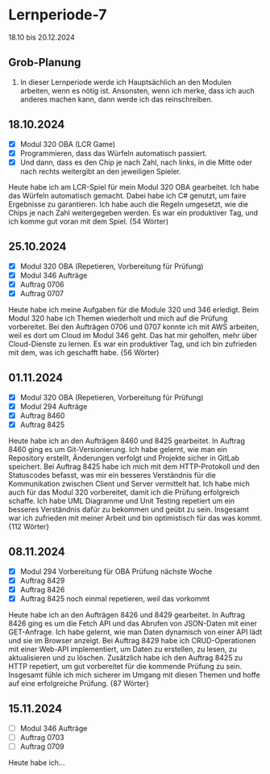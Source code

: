 # Lernperiode-7

18.10 bis 20.12.2024

## Grob-Planung

1. In dieser Lernperiode werde ich Hauptsächlich an den Modulen arbeiten, wenn es nötig ist. Ansonsten, wenn ich merke, dass ich auch anderes machen kann, dann werde ich das reinschreiben.

## 18.10.2024

- [x] Modul 320 OBA (LCR Game)
- [x] Programmieren, dass das Würfeln automatisch passiert.
- [x] Und dann, dass es den Chip je nach Zahl, nach links, in die Mitte oder nach rechts weitergibt an den jeweiligen Spieler.

Heute habe ich am LCR-Spiel für mein Modul 320 OBA gearbeitet. Ich habe das Würfeln automatisch gemacht. Dabei habe ich C# genutzt, um faire Ergebnisse zu garantieren. Ich habe auch die Regeln umgesetzt, wie die Chips je nach Zahl weitergegeben werden. Es war ein produktiver Tag, und ich komme gut voran mit dem Spiel. {54 Wörter)

## 25.10.2024

- [x] Modul 320 OBA (Repetieren, Vorbereitung für Prüfung)
- [x] Modul 346 Aufträge
- [x] Auftrag 0706
- [x] Auftrag 0707

Heute habe ich meine Aufgaben für die Module 320 und 346 erledigt. Beim Modul 320 habe ich Themen wiederholt und mich auf die Prüfung vorbereitet. Bei den Aufträgen 0706 und 0707 konnte ich mit AWS arbeiten, weil es dort um Cloud im Modul 346 geht. Das hat mir geholfen, mehr über Cloud-Dienste zu lernen. Es war ein produktiver Tag, und ich bin zufrieden mit dem, was ich geschafft habe. {56 Wörter)

## 01.11.2024

- [x] Modul 320 OBA (Repetieren, Vorbereitung für Prüfung)
- [x] Modul 294 Aufträge
- [x] Auftrag 8460
- [x] Auftrag 8425

Heute habe ich an den Aufträgen 8460 und 8425 gearbeitet. In Auftrag 8460 ging es um Git-Versionierung. Ich habe gelernt, wie man ein Repository erstellt, Änderungen verfolgt und Projekte sicher in GitLab speichert. Bei Auftrag 8425 habe ich mich mit dem HTTP-Protokoll und den Statuscodes befasst, was mir ein besseres Verständnis für die Kommunikation zwischen Client und Server vermittelt hat. Ich habe mich auch für das Modul 320 vorbereitet, damit ich die Prüfung erfolgreich schaffe. Ich habe UML Diagramme und Unit Testing repetiert um ein besseres Verständnis dafür zu bekommen und geübt zu sein. Insgesamt war ich zufrieden mit meiner Arbeit und bin optimistisch für das was kommt. {112 Wörter}

## 08.11.2024

- [x] Modul 294 Vorbereitung für OBA Prüfung nächste Woche
- [x] Auftrag 8429
- [x] Auftrag 8426
- [x] Auftrag 8425 noch einmal repetieren, weil das vorkommt

Heute habe ich an den Aufträgen 8426 und 8429 gearbeitet. In Auftrag 8426 ging es um die Fetch API und das Abrufen von JSON-Daten mit einer GET-Anfrage. Ich habe gelernt, wie man Daten dynamisch von einer API lädt und sie im Browser anzeigt. Bei Auftrag 8429 habe ich CRUD-Operationen mit einer Web-API implementiert, um Daten zu erstellen, zu lesen, zu aktualisieren und zu löschen. Zusätzlich habe ich den Auftrag 8425 zu HTTP repetiert, um gut vorbereitet für die kommende Prüfung zu sein. Insgesamt fühle ich mich sicherer im Umgang mit diesen Themen und hoffe auf eine erfolgreiche Prüfung. {87 Wörter}

## 15.11.2024

- [ ] Modul 346 Aufträge
- [ ] Auftrag 0703
- [ ] Auftrag 0709

Heute habe ich...
